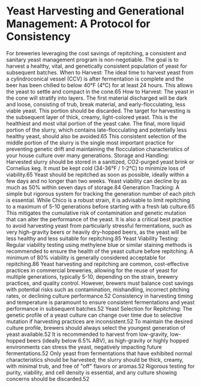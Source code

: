 # Yeast Harvesting and Generational Management: A Protocol for Consistency

For breweries leveraging the cost savings of repitching, a consistent and sanitary yeast management program is non-negotiable. The goal is to harvest a healthy, vital, and genetically consistent population of yeast for subsequent batches.
When to Harvest: The ideal time to harvest yeast from a cylindroconical vessel (CCV) is after fermentation is complete and the beer has been chilled to below 40°F (4°C) for at least 24 hours. This allows the yeast to settle and compact in the cone.65
How to Harvest: The yeast in the cone will stratify into layers. The first material discharged will be dark and loose, consisting of trub, break material, and early-flocculating, less viable yeast. This portion should be discarded. The target for harvesting is the subsequent layer of thick, creamy, light-colored yeast. This is the healthiest and most vital portion of the yeast cake. The final, more liquid portion of the slurry, which contains late-flocculating and potentially less healthy yeast, should also be avoided.65 This consistent selection of the middle portion of the slurry is the single most important practice for preventing genetic drift and maintaining the flocculation characteristics of your house culture over many generations.
Storage and Handling: Harvested slurry should be stored in a sanitized, CO2-purged yeast brink or Cornelius keg. It must be kept cold (34-36°F / 1-2°C) to minimize loss of viability.65 Yeast should be repitched as soon as possible, ideally within a few days and no longer than two weeks. Yeast viability can decline by as much as 50% within seven days of storage.84
Generation Tracking: A simple but rigorous system for tracking the generation number of each pitch is essential. While Chico is a robust strain, it is advisable to limit repitching to a maximum of 5-10 generations before starting with a fresh lab culture.65 This mitigates the cumulative risk of contamination and genetic mutation that can alter the performance of the yeast. It is also a critical best practice to avoid harvesting yeast from particularly stressful fermentations, such as very high-gravity beers or heavily dry-hopped beers, as the yeast will be less healthy and less suitable for repitching.85
Yeast Viability Testing: Regular viability testing using methylene blue or similar staining methods is recommended to ensure the health of the yeast culture before repitching. A minimum of 80% viability is generally considered acceptable for repitching.86
Yeast harvesting and repitching are common, cost-effective practices in commercial breweries, allowing for the reuse of yeast for multiple generations, typically 5-10, depending on the strain, brewery practices, and quality control. However, brewers must balance cost savings with potential risks such as contamination, mishandling, incorrect pitching rates, or declining culture performance.52 Consistency in harvesting timing and temperature is paramount to ensure consistent fermentations and yeast performance in subsequent batches.52
Yeast Selection for Repitching: The genetic profile of a yeast culture can change over time due to selective mutation if harvesting practices are inconsistent.52 To maintain the desired culture profile, brewers should always select the youngest generation of yeast available.52 It is recommended to harvest from low-gravity, low-hopped beers (ideally below 6.5% ABV), as high-gravity or highly hopped environments can stress the yeast, negatively impacting future fermentations.52 Only yeast from fermentations that have exhibited normal characteristics should be harvested; the slurry should be thick, creamy, with minimal trub, and free of "off" flavors or aromas.52 Rigorous testing for purity, viability, and cell density is essential, and any culture showing concerns should be discarded.52
